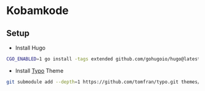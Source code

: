 # Kobamkode

## Setup
- Install Hugo
```sh
CGO_ENABLED=1 go install -tags extended github.com/gohugoio/hugo@latest
```
- Install [Typo](https://github.com/tomfran/typo/wiki/Setup) Theme
```sh
git submodule add --depth=1 https://github.com/tomfran/typo.git themes/typo
```
